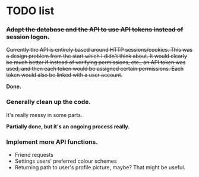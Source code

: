 # TODO list

### ~~Adapt the database and the API to use API tokens instead of session logon.~~

~~Currently the API is entirely based around HTTP sessions/cookies. This was a design
problem from the start which I didn't think about. It would clearly be much better
if instead of verifying permissions, etc., an API token was used, and then each token
would be assigned certain permissions. Each token would also be linked with a user
account.~~

**Done.**

### Generally clean up the code.

It's really messy in some parts.

**Partially done, but it's an ongoing process really.**

### Implement more API functions.

 - Friend requests
 - Settings users' preferred colour schemes
 - Returning path to user's profile picture, maybe? That might be useful.
